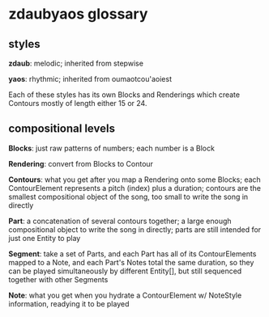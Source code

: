 # zdaubyaos glossary

## styles

**zdaub**: melodic; inherited from stepwise

**yaos**: rhythmic; inherited from oumaotcou'aoiest

Each of these styles has its own Blocks and Renderings which create Contours mostly of length either 15 or 24. 

## compositional levels

**Blocks**: just raw patterns of numbers; each number is a Block

**Rendering**: convert from Blocks to Contour

**Contours**: what you get after you map a Rendering onto some Blocks; each ContourElement represents a pitch (index) plus a duration;
    contours are the smallest compositional object of the song, too small to write the song in directly
    
**Part**: a concatenation of several contours together; a large enough compositional object to write the song in directly;
    parts are still intended for just one Entity to play
    
**Segment**: take a set of Parts, and each Part has all of its ContourElements mapped to a Note, 
    and each Part's Notes total the same duration, so they can be played simultaneously by different Entity[], but still sequenced together with other Segments
    
**Note**: what you get when you hydrate a ContourElement w/ NoteStyle information, readying it to be played
